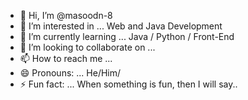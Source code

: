 - 👋 Hi, I’m @masoodn-8
- 👀 I’m interested in ... Web and Java Development
- 🌱 I’m currently learning ... Java / Python / Front-End
- 💞️ I’m looking to collaborate on ...  
- 📫 How to reach me ... 
- 😄 Pronouns: ... He/Him/
- ⚡ Fun fact: ... When something is fun, then I will say..

<!---
masoodn-8/masoodn-8 is a ✨ special ✨ repository because its `README.md` (this file) appears on your GitHub profile.
You can click the Preview link to take a look at your changes.
--->
